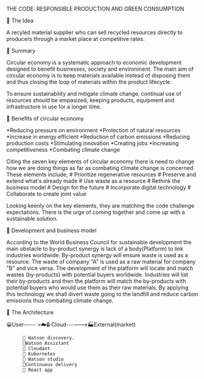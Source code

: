 THE CODE: RESPONSIBLE PRODUCTION AND GREEN CONSUMPTION

🔗 The Idea

A recyled material supplier who can sell recycled resources directly to producers through a market place at competitive rates.


🔗 Summary

Circular economy is a systematic approach to economic development designed to benefit businesses, society and environment. 
The main aim of circular economy is to keep materials available instead of disposing them and thus closing the loop of
materials within the product lifecycle.

To ensure sustainability and mitigate climate change, continual use of resources should be empasized, keeping products, equipment
and infrastructure in use for a longer time.

 🔗 Benefits of circular economy

*Reducing pressure on environment
*Protection of natural resources
*Increase in energy efficient
*Reduction of carbon emissions
*Reducing production costs
*Stimulating innovation
*Creating jobs
*Increasing competitiveness
*Combating climate change 


Citing the seven key elements of circular economy there is need to change how we are doing things as far as combating climate change is concerned.
These elements include;
     # Prioritize regenerative resources
     # Preserve and extend what's already made
     # Use waste as a resource
     # Rethink the business model
     # Design for the future
     # Incorporate digital technology
     # Collaborate to create joint value

Looking keenly on the key elements, they are matching the code challenge expectations. There is the urge of coming together and come up with a sustainable
solution.


🔗 Development and business model

According to the World Business Council for sustainable development the main obstacle to by-product synergy is lack of a body(Platform) to link industries 
worldwide. 
By-product synergy will ensure waste is used as a resource. The waste of company "A" is used as a raw material for company "B" and vice versa. 
The development of the platform will locate and match wastes (by-products) with potential buyers worldwide. Industries will list their by-products and then
the platform will match the by-products with potential buyers who would use them as their raw materials. 
By applying this technology we shall divert waste going to the landfill and reduce carbon emissions thus combating climate change.


🔗 The Architecture

😀User----- >☁️🔒 Cloud------>🏭External(market)

          📌 Watson discovery.          
          📌Watson Assistant
          📌 Cloudant
          📌 Kubernetes
          📌 Watson studio
          📌Continuous delivery
          📌 React app





            
